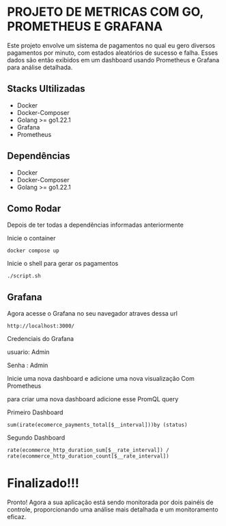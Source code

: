 
# PROJETO DE METRICAS COM GO, PROMETHEUS E GRAFANA

Este projeto envolve um sistema de pagamentos no qual eu gero diversos pagamentos por minuto, com estados aleatórios de sucesso e falha. Esses dados são então exibidos em um dashboard usando Prometheus e Grafana para análise detalhada.




## Stacks Ultilizadas

- Docker
- Docker-Composer
- Golang >= go1.22.1
- Grafana
- Prometheus 

####

## Dependências

- Docker
- Docker-Composer
- Golang >= go1.22.1


####

## Como Rodar

Depois de ter todas a dependências informadas anteriormente

Inicie o container

```shell
docker compose up
```

Inicie o shell para gerar os pagamentos

```shell
./script.sh  
```

## Grafana

Agora acesse o Grafana no seu navegador atraves dessa url

```shell
http://localhost:3000/
```
Credenciais do Grafana

usuario: Admin 

Senha : Admin


Inicie uma nova dashboard e adicione uma nova visualização 
Com Prometheus

para criar uma nova dashboard adicione esse PromQL query

Primeiro Dashboard
```shell
sum(irate(ecomerce_payments_total[$__interval]))by (status)
```

Segundo Dashboard
```shell
rate(ecommerce_http_duration_sum[$__rate_interval]) / rate(ecommerce_http_duration_count[$__rate_interval])
```
# Finalizado!!!
Pronto! Agora a sua aplicação está sendo monitorada por dois painéis de controle, proporcionando uma análise mais detalhada e um monitoramento eficaz.
####






